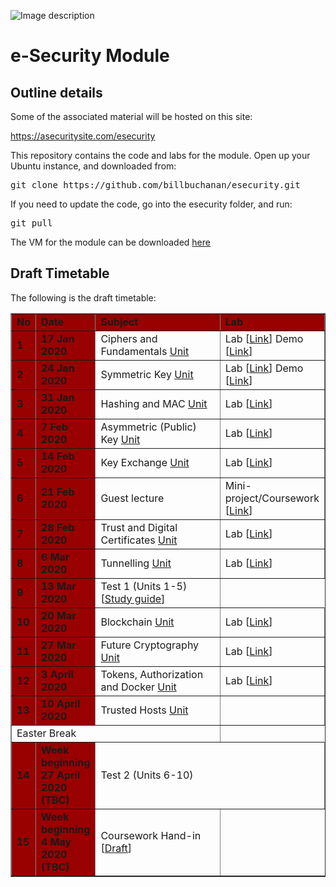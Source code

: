 ![Image description](https://raw.githubusercontent.com/billbuchanan/esecurity/master/z_associated/esecurity_graphics.jpg)

# e-Security Module 

## Outline details

Some of the associated material will be hosted on this site:

https://asecuritysite.com/esecurity

This repository contains the code and labs for the module. Open up your Ubuntu instance, and downloaded from:
<pre>
git clone https://github.com/billbuchanan/esecurity.git
</pre>

If you need to update the code, go into the esecurity folder, and run:

<pre>
git pull
</pre>

The VM for the module can be downloaded [here](https://livenapierac-my.sharepoint.com/:u:/g/personal/b_buchanan_napier_ac_uk/Ed074id3TQVNneDepApeUa8B1TMsUw4P7nXtIZTDzFkkig?e=WEpvHj)

## Draft Timetable
<p>The following is the draft timetable:</p>
<table width="100%" border="1" cellpadding="0" cellspacing="0">
  <tr>
    <td width="5%" bgcolor="#990000" class="table1"><strong>No</strong></td>
    <td width="15%" bgcolor="#990000" class="table1"><strong>Date</strong></td>
    <td width="50%" bgcolor="#990000" class="table1"><strong>Subject</strong></td>
    <td width="30%" bgcolor="#990000" class="table1"><strong>Lab</strong></td>
  </tr>
<tr>
    <td bgcolor="#990000" class="table1"><strong>1</strong></td>
    <td bgcolor="#990000" class="table1"><strong>17 Jan 2020 </strong></td>
    <td>Ciphers and Fundamentals <a href="https://github.com/billbuchanan/esecurity/tree/master/unit01_cipher_fundamentals">Unit</a></td>
    <td>Lab [<a href="https://github.com/billbuchanan/esecurity/blob/master/unit01_cipher_fundamentals/lab/new_lab01.pdf" target="_blank">Link</a>] Demo [<a href="https://www.youtube.com/watch?v=v6H7lHblKes" target="_blank">Link</a>]</td>
</tr>
<tr>
    <td bgcolor="#990000" class="table1"><strong>2</strong></td>
    <td bgcolor="#990000" class="table1"><strong>24 Jan 2020 </strong></td>
    <td>Symmetric Key <a href="https://github.com/billbuchanan/esecurity/tree/master/unit02_symmetric">Unit</a></td>
    <td>Lab [<a href="https://github.com/billbuchanan/esecurity/blob/master/unit02_symmetric/lab/new_lab02.pdf" target="_blank">Link</a>] Demo [<a href="https://www.youtube.com/watch?v=N3UADaXmOik" target="_blank">Link</a>]</td>
</tr>
    <tr>
    <td bgcolor="#990000" class="table1"><strong>3</strong></td>
    <td bgcolor="#990000" class="table1"><strong>31 Jan 2020 </strong></td>
    <td>Hashing and MAC <a href="https://github.com/billbuchanan/esecurity/tree/master/unit03_hashing">Unit</a></td>
    <td>Lab [<a href="https://github.com/billbuchanan/esecurity/blob/master/unit03_hashing/lab/new_lab03.pdf" target="_blank">Link</a>]</td>
</tr>
        <tr>
    <td bgcolor="#990000" class="table1"><strong>4</strong></td>
    <td bgcolor="#990000" class="table1"><strong>7 Feb 2020 </strong></td>
    <td>Asymmetric (Public) Key <a href="https://github.com/billbuchanan/esecurity/tree/master/unit04_public_key">Unit</a></td>
    <td>Lab [<a href="https://asecuritysite.com/public/new_lab04.pdf" target="_blank">Link</a>]</td>
</tr>
            <tr>
    <td bgcolor="#990000" class="table1"><strong>5</strong></td>
    <td bgcolor="#990000" class="table1"><strong>14 Feb 2020 </strong></td>
    <td>Key Exchange <a href="https://asecuritysite.com/esecurity/unit05">Unit</a></td>
    <td>Lab [<a href="https://asecuritysite.com/public/new_lab05.pdf" target="_blank">Link</a>]</td>
</tr>
                <tr>
    <td bgcolor="#990000" class="table1"><strong>6</strong></td>
    <td bgcolor="#990000" class="table1"><strong>21 Feb 2020</strong></td>
    <td>Guest lecture</td>
    <td>Mini-project/Coursework [<a href="https://asecuritysite.com/public/lab_mini_project.pdf" target="_blank">Link</a>]</td>
</tr>
                    <tr>
    <td bgcolor="#990000" class="table1"><strong>7</strong></td>
    <td bgcolor="#990000" class="table1"><strong>28 Feb 2020 </strong></td>
    <td>Trust and Digital Certificates <a href="https://asecuritysite.com/esecurity/unit06">Unit</a></td>
    <td>Lab [<a href="https://asecuritysite.com/public/new_lab06.pdf" target="_blank">Link</a>]</td>
</tr>
                        <tr>
    <td bgcolor="#990000" class="table1"><strong>8</strong></td>
    <td bgcolor="#990000" class="table1"><strong>6 Mar 2020</strong></td>
    <td>Tunnelling <a href="https://asecuritysite.com/esecurity/unit07">Unit</a></td>
    <td>Lab [<a href="https://asecuritysite.com//public/new_lab07.pdf" target="_blank">Link</a>]</td>
</tr>
<tr>
    <td bgcolor="#990000" class="table1"><strong>9</strong></td>
    <td bgcolor="#990000" class="table1"><strong>13 Mar 2020</strong></td>
    <td>Test 1 (Units 1-5) [<a href="https://asecuritysite.com/esecurity/guide" target="_blank">Study guide</a>]</td>
</tr>
                            <tr>
    <td bgcolor="#990000" class="table1"><strong>10</strong></td>
    <td bgcolor="#990000" class="table1"><strong>20 Mar 2020 </strong></td>
    <td>Blockchain <a href="https://asecuritysite.com/esecurity/unit08">Unit</a></td>
    <td>Lab [<a href="https://asecuritysite.com/public/new_lab08_linux.pdf" target="_blank">Link</a>]</td>
</tr>
                                <tr>
    <td bgcolor="#990000" class="table1"><strong>11</strong></td>
    <td bgcolor="#990000" class="table1"><strong>27 Mar 2020 </strong></td>
    <td>Future Cryptography <a href="https://asecuritysite.com/esecurity/unit09">Unit</a></td>
    <td>Lab [<a href="https://asecuritysite.com/public/new_lab09.pdf" target="_blank">Link</a>]</td>
</tr>
                                <tr>
                                    <td bgcolor="#990000" class="table1"><strong>12</strong></td>
                                    <td bgcolor="#990000" class="table1"><strong>3 April 2020 </strong></td>
                                    <td>Tokens, Authorization and Docker <a href="https://asecuritysite.com/esecurity/unit10">Unit</a></td>
                                    <td>Lab [<a href="https://asecuritysite.com/public/unit10_tokens.pdf" target="_blank">Link</a>]</td>
                                </tr>
                                <tr>
                                    <td bgcolor="#990000" class="table1"><strong>13</strong></td>
                                    <td bgcolor="#990000" class="table1"><strong>10 April 2020 </strong></td>
                                    <td>Trusted Hosts <a href="https://asecuritysite.com//esecurity/unit11">Unit</a></td>
                                    <td></td>
                                </tr>

<tr><td colspan="3">Easter Break</td></tr>
        <tr>
    <td bgcolor="#990000" class="table1"><strong>14</strong></td>
    <td bgcolor="#990000" class="table1"><strong>Week beginning 27 April 2020 (TBC)</strong></td>
    <td colspan="2">Test 2 (Units 6-10)</td>
</tr>
            <tr>
    <td bgcolor="#990000" class="table1"><strong>15</strong></td>
    <td bgcolor="#990000" class="table1"><strong>Week beginning 4 May 2020 (TBC)</strong></td>
    <td>Coursework Hand-in [<a href="https//asecuritysite.com//esecurity/cw" target="_blank">Draft</a>]</td>

</tr>
</table>



